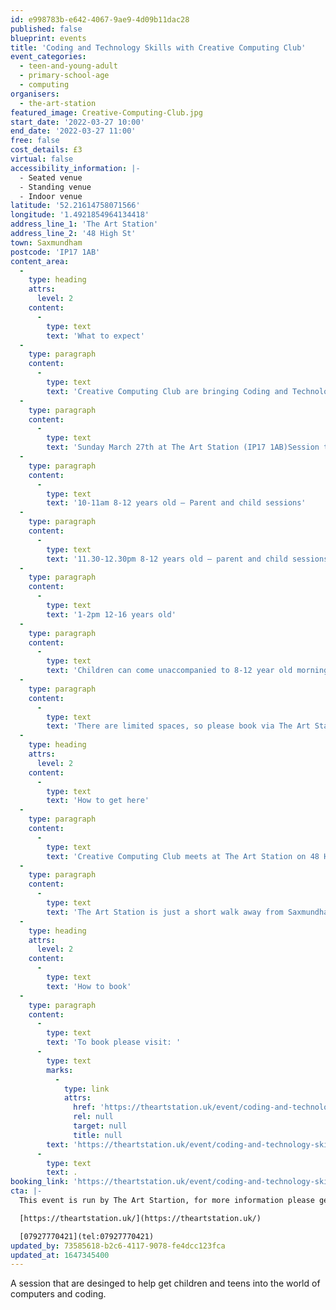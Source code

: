 ```yaml
---
id: e998783b-e642-4067-9ae9-4d09b11dac28
published: false
blueprint: events
title: 'Coding and Technology Skills with Creative Computing Club'
event_categories:
  - teen-and-young-adult
  - primary-school-age
  - computing
organisers:
  - the-art-station
featured_image: Creative-Computing-Club.jpg
start_date: '2022-03-27 10:00'
end_date: '2022-03-27 11:00'
free: false
cost_details: £3
virtual: false
accessibility_information: |-
  - Seated venue 
  - Standing venue
  - Indoor venue
latitude: '52.21614758071566'
longitude: '1.4921854964134418'
address_line_1: 'The Art Station'
address_line_2: '48 High St'
town: Saxmundham
postcode: 'IP17 1AB'
content_area:
  -
    type: heading
    attrs:
      level: 2
    content:
      -
        type: text
        text: 'What to expect'
  -
    type: paragraph
    content:
      -
        type: text
        text: 'Creative Computing Club are bringing Coding and Technology Skills to Saxmundham with taster sessions for children and young people at The Art Station!'
  -
    type: paragraph
    content:
      -
        type: text
        text: 'Sunday March 27th at The Art Station (IP17 1AB)Session times:'
  -
    type: paragraph
    content:
      -
        type: text
        text: '10-11am 8-12 years old – Parent and child sessions'
  -
    type: paragraph
    content:
      -
        type: text
        text: '11.30-12.30pm 8-12 years old – parent and child sessions'
  -
    type: paragraph
    content:
      -
        type: text
        text: '1-2pm 12-16 years old'
  -
    type: paragraph
    content:
      -
        type: text
        text: 'Children can come unaccompanied to 8-12 year old morning sessions with written parent approval.'
  -
    type: paragraph
    content:
      -
        type: text
        text: 'There are limited spaces, so please book via The Art Station’s website as soon as possible. All sessions are £3, but free places are available on request.'
  -
    type: heading
    attrs:
      level: 2
    content:
      -
        type: text
        text: 'How to get here'
  -
    type: paragraph
    content:
      -
        type: text
        text: 'Creative Computing Club meets at The Art Station on 48 High Street in Saxmundham.'
  -
    type: paragraph
    content:
      -
        type: text
        text: 'The Art Station is just a short walk away from Saxmundham train station or, if you''re travelling by car, there is parking at the front of the building.'
  -
    type: heading
    attrs:
      level: 2
    content:
      -
        type: text
        text: 'How to book'
  -
    type: paragraph
    content:
      -
        type: text
        text: 'To book please visit: '
      -
        type: text
        marks:
          -
            type: link
            attrs:
              href: 'https://theartstation.uk/event/coding-and-technology-skills-with-creative-computing-club/'
              rel: null
              target: null
              title: null
        text: 'https://theartstation.uk/event/coding-and-technology-skills-with-creative-computing-club/'
      -
        type: text
        text: .
booking_link: 'https://theartstation.uk/event/coding-and-technology-skills-with-creative-computing-club/'
cta: |-
  This event is run by The Art Startion, for more information please get in touch via:

  [https://theartstation.uk/](https://theartstation.uk/)

  [07927770421](tel:07927770421)
updated_by: 73585618-b2c6-4117-9078-fe4dcc123fca
updated_at: 1647345400
---
```

A session that are desinged to help get children and teens into the world of computers and coding.